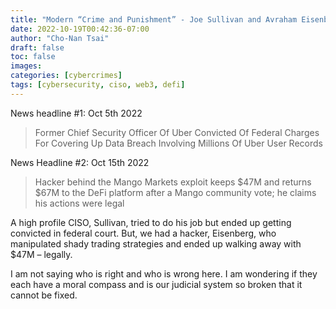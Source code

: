 ```yaml
---
title: "Modern “Crime and Punishment” - Joe Sullivan and Avraham Eisenberg"
date: 2022-10-19T00:42:36-07:00
author: "Cho-Nan Tsai"
draft: false
toc: false
images:
categories: [cybercrimes]
tags: [cybersecurity, ciso, web3, defi]
---
```

News headline #1: Oct 5th 2022

> Former Chief Security Officer Of Uber Convicted Of Federal Charges For Covering Up Data Breach Involving Millions Of Uber User Records

News Headline #2: Oct 15th 2022

> Hacker behind the Mango Markets exploit keeps $47M and returns $67M to the DeFi platform after a Mango community vote; he claims his actions were legal  

A high profile CISO, Sullivan, tried to do his job but ended up getting convicted in federal court. But, we had a hacker, Eisenberg, who manipulated shady trading strategies and ended up walking away with $47M – legally.

I am not saying who is right and who is wrong here. I am wondering if they each have a moral compass and is our judicial system so broken that it cannot be fixed.